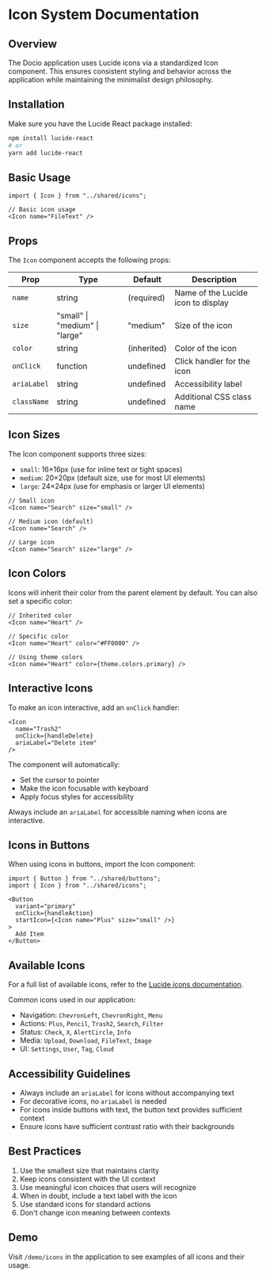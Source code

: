 # Icon System Documentation

## Overview

The Docio application uses Lucide icons via a standardized Icon component. This ensures consistent styling and behavior across the application while maintaining the minimalist design philosophy.

## Installation

Make sure you have the Lucide React package installed:

```bash
npm install lucide-react
# or
yarn add lucide-react
```

## Basic Usage

```tsx
import { Icon } from "../shared/icons";

// Basic icon usage
<Icon name="FileText" />
```

## Props

The `Icon` component accepts the following props:

| Prop | Type | Default | Description |
|------|------|---------|-------------|
| `name` | string | (required) | Name of the Lucide icon to display |
| `size` | "small" \| "medium" \| "large" | "medium" | Size of the icon |
| `color` | string | (inherited) | Color of the icon |
| `onClick` | function | undefined | Click handler for the icon |
| `ariaLabel` | string | undefined | Accessibility label |
| `className` | string | undefined | Additional CSS class name |

## Icon Sizes

The Icon component supports three sizes:

- `small`: 16×16px (use for inline text or tight spaces)
- `medium`: 20×20px (default size, use for most UI elements)
- `large`: 24×24px (use for emphasis or larger UI elements)

```tsx
// Small icon
<Icon name="Search" size="small" />

// Medium icon (default)
<Icon name="Search" />

// Large icon
<Icon name="Search" size="large" />
```

## Icon Colors

Icons will inherit their color from the parent element by default. You can also set a specific color:

```tsx
// Inherited color
<Icon name="Heart" />

// Specific color
<Icon name="Heart" color="#FF0000" />

// Using theme colors
<Icon name="Heart" color={theme.colors.primary} />
```

## Interactive Icons

To make an icon interactive, add an `onClick` handler:

```tsx
<Icon 
  name="Trash2" 
  onClick={handleDelete} 
  ariaLabel="Delete item" 
/>
```

The component will automatically:
- Set the cursor to pointer
- Make the icon focusable with keyboard
- Apply focus styles for accessibility

Always include an `ariaLabel` for accessible naming when icons are interactive.

## Icons in Buttons

When using icons in buttons, import the Icon component:

```tsx
import { Button } from "../shared/buttons";
import { Icon } from "../shared/icons";

<Button 
  variant="primary" 
  onClick={handleAction}
  startIcon={<Icon name="Plus" size="small" />}
>
  Add Item
</Button>
```

## Available Icons

For a full list of available icons, refer to the [Lucide icons documentation](https://lucide.dev/icons/).

Common icons used in our application:

- Navigation: `ChevronLeft`, `ChevronRight`, `Menu`
- Actions: `Plus`, `Pencil`, `Trash2`, `Search`, `Filter`
- Status: `Check`, `X`, `AlertCircle`, `Info`
- Media: `Upload`, `Download`, `FileText`, `Image`
- UI: `Settings`, `User`, `Tag`, `Cloud`

## Accessibility Guidelines

- Always include an `ariaLabel` for icons without accompanying text
- For decorative icons, no `ariaLabel` is needed
- For icons inside buttons with text, the button text provides sufficient context
- Ensure icons have sufficient contrast ratio with their backgrounds

## Best Practices

1. Use the smallest size that maintains clarity
2. Keep icons consistent with the UI context
3. Use meaningful icon choices that users will recognize
4. When in doubt, include a text label with the icon
5. Use standard icons for standard actions
6. Don't change icon meaning between contexts

## Demo

Visit `/demo/icons` in the application to see examples of all icons and their usage.